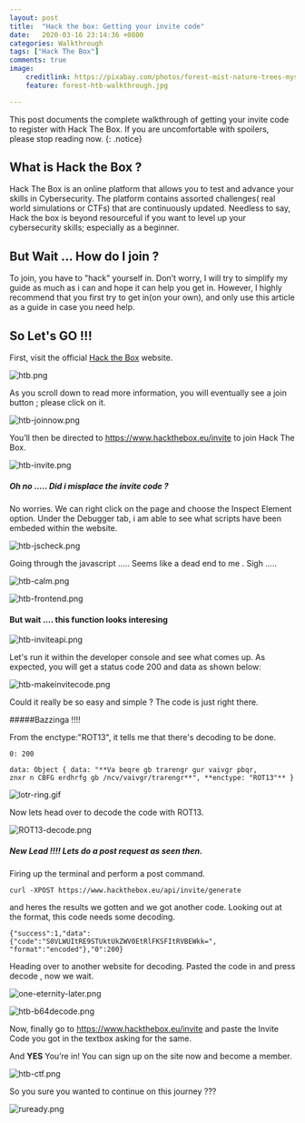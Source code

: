 ```yaml
---
layout: post
title:  "Hack the box: Getting your invite code"
date:   2020-03-16 23:14:36 +0800
categories: Walkthrough
tags: ["Hack The Box"]
comments: true
image: 
    creditlink: https://pixabay.com/photos/forest-mist-nature-trees-mystic-931706/
    feature: forest-htb-walkthrough.jpg

---
```


This post documents the complete walkthrough of getting your invite code to register with Hack The Box. If you are uncomfortable with spoilers, please stop reading now.
{: .notice}

<!--more-->

## What is Hack the Box ?

Hack The Box is an online platform that allows you to test and advance your skills in Cybersecurity. The platform contains assorted challenges( real world simulations or CTFs) that are continuously updated. Needless to say, Hack the box is beyond resourceful if you want to level up your cybersecurity skills; especially as a beginner.

## But Wait ... How do I join ?

To join, you have to "hack" yourself in. Don’t worry, I will try to simplify my guide as much as i can and hope it can help you get in. However, I highly recommend that you first try to get in(on your own), and only use this article as a guide in case you need help.


## So Let's GO !!!

First, visit the official [Hack the Box](https://www.hackthebox.eu) website. 

![htb.png](/hackdome/assets/images/posts/HTB-invite-code/htb.png)

As you scroll down to read more information, you will eventually see a join button ; please click on it.

![htb-joinnow.png](/hackdome/assets/images/posts/HTB-invite-code/htb-joinnow.png)

You’ll then be directed to https://www.hackthebox.eu/invite to join Hack The Box.

![htb-invite.png](/hackdome/assets/images/posts/HTB-invite-code/htb-invite.png)

##### Oh no ..... Did i misplace the invite code ?

No worries. We can right click on the page and choose the Inspect Element option. Under the Debugger tab, i am able to see what scripts have been embeded within the website.

![htb-jscheck.png](/hackdome/assets/images/posts/HTB-invite-code/htb-jscheck.png)

Going through the javascript ..... Seems like a dead end to me . Sigh .....

![htb-calm.png](/hackdome/assets/images/posts/HTB-invite-code/htb-calm.png  "calm.js")

![htb-frontend.png](/hackdome/assets/images/posts/HTB-invite-code/htb-frontend.png  "TL;DR")

#### But wait ....  this function looks interesing

![htb-inviteapi.png](/hackdome/assets/images/posts/HTB-invite-code/htb-inviteapi.png  "Shine Like a Diamond")

Let's run it within the developer console and see what comes up. As expected, you will get a status code 200 and data as shown below:

![htb-makeinvitecode.png](/hackdome/assets/images/posts/HTB-invite-code/htb-makeinvitecode.png)

Could it really be so easy and simple ? The code is just right there. 

#####Bazzinga !!!! 

From the enctype:"ROT13", it tells me that there's decoding to be done.


    0: 200                                                                        
    
    data: Object { data: "**Va beqre gb trarengr gur vaivgr pbqr,
    znxr n CBFG erdhrfg gb /ncv/vaivgr/trarengr**", **enctype: "ROT13"** }
    


![lotr-ring.gif](/hackdome/assets/images/posts/HTB-invite-code/lotr-ring.gif)

Now lets head over to decode the code with ROT13.

![ROT13-decode.png](/hackdome/assets/images/posts/HTB-invite-code/ROT13-decode.png)

##### New Lead !!!! Lets do a post request as seen then.

Firing up the terminal and perform a post command.

    curl -XPOST https://www.hackthebox.eu/api/invite/generate

and heres the results we gotten and we got another code. Looking out at the format, this code needs some decoding.

    {"success":1,"data":{"code":"S0VLWUItRE9STUktUkZWV0EtRlFKSFItRVBEWkk=",
    "format":"encoded"},"0":200}

Heading over to another website for decoding. Pasted the code in and press decode , now we wait.

![one-eternity-later.png](/hackdome/assets/images/posts/HTB-invite-code/one-eternity-later.png)

![htb-b64decode.png](/hackdome/assets/images/posts/HTB-invite-code/htb-b64decode.png)

Now, finally go to https://www.hackthebox.eu/invite and paste the Invite Code you got in the textbox asking for the same.

And **YES** You’re in! You can sign up on the site now and become a member.

![htb-ctf.png](/hackdome/assets/images/posts/HTB-invite-code/htb-ctf.png)

So you sure you wanted to continue on this journey ???

![ruready.png](/hackdome/assets/images/posts/HTB-invite-code/ruready.png)
